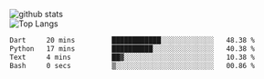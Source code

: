 ![github stats](https://github-readme-stats.vercel.app/api?username=AndreFerreira5&show_icons=true&theme=dark&count_private=true)
<br>
![Top Langs](https://github-readme-stats.vercel.app/api/top-langs/?username=AndreFerreira5&layout=compact&theme=dark)
<br>
<!--START_SECTION:waka-->

```txt
Dart     20 mins         ████████████░░░░░░░░░░░░░   48.38 %
Python   17 mins         ██████████░░░░░░░░░░░░░░░   40.38 %
Text     4 mins          ██▓░░░░░░░░░░░░░░░░░░░░░░   10.38 %
Bash     0 secs          ▒░░░░░░░░░░░░░░░░░░░░░░░░   00.86 %
```

<!--END_SECTION:waka-->
